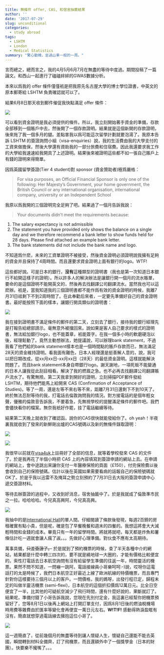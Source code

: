 ```yaml
---
title: 無條件 offer, CAS, 和宿舍抽籤結果
author: ''
date: '2017-07-29'
slug: unconditional
categories:
  - study abroad
tags:
  - LSHTM
  - London
  - Medical Statistics
summary: "驚心動魄，坐過山車一般的一周。"
---
```



言而總之，總而言之，我的4月5月6月7月在無盡的等待中度過。期間投稿了一篇論文。和西山一起進行了磕磕絆絆的GWAS數據分析。

本來以爲我的 offer 條件僅僅衹是把我原先名古屋大學的博士學位證書，中英文的原本郵寄給 LSHTM 負責確認就可以了。

結果6月8日那天收到郵件催促我快點滿足 offer 條件：

![](/fig/meetingcondition.png)

可以看到資金證明是我必須提供的條件。所以，我立刻開始著手資金的準備，存款全部移到一個賬戶中去，然後開了一個存款證明。結果就是這個新開的存款證明，後來拖了我一個多月的腿。差點害我以爲可能這次留學計劃就要泡湯了。我原本告訴 LSHTM 的簽證詢問小組（visa-enquiries）說，我的生活費由我的大學支付的工資來做擔保，然後大學還有資助我的一部分旅費和住宿費。因此我還要求我工作的大學給我速速給我開具了上述證明。結果後來被證明這些都不如一張自己賬戶上有錢的證明來得簡單。

因爲英國留學簽證(Tier 4 student)對 sponsor (資金贊助者)極爲嚴格：

> For visa purposes, an Official Financial Sponsor is only one of the following: Her Majesty’s Government, your home government, the British Council or any international organisation, international company, university or an Independent School

我原以爲我開的三個證明完全足夠了吧。結果過了一個月告訴我說：

>   Your documents didn’t meet the requirements because: <br>
 1.  The salary expectancy is not admissible <br>
 2. The statement you have provided only shows the balance on a single day and we therefore recommend a bank letter to show funds held for 28 days. Please find attached an example bank letter. <br>
 3.  The bank statements did not include the bank name and logo.

不知道爲什麽，未來的工資單證明不被接受，然後資金證明必須證明說我擁有足夠的資金并且保持了4周時間。而且還要求資金證明上面有銀行的logo。WTF!

這些都好說。可是日本的銀行，**沒有**這種類型的證明書（我也是第一次知道日本銀行不給開這樣子的證明）。所以許多人的解決辦法是讓銀行開一個月的流水賬單，要命的是這個證明不能開英文的，然後再去找翻譯公司翻譯流水。當然我也可以這麽辦。衹是，當我知道我的三個證明書都不能作爲有效的資金證明的時候，我離7月31日祗剩下不到2周時間了。在此奉勸后來者，一定要先準備好自己的資金證明書。最好能按照下面的樣本，讓銀行開具類似的證明書：

![](/fig/bankstatement.png)

我在接到證明書不滿足條件的郵件的第二天，立刻去了銀行，接待我的銀行經理先是打報告給總部請示。毫無意外被擋回來。說如果是客人自己要求的樣式的證明書，無法給加銀行logo，也不能蓋章，衹能簽字。在我一個多小時的軟磨硬泡以後，經理鬆動了。竟然主動想辦法，她提議說，可以辦理bank statement，不過我看了他們給的bank statement樣本也是一個時間點的賬戶存款而已，無法滿足28天的資金維持證明。看我面有難色，日本人經理還是挺善解人意的，說，我可以把日期改成，從xx月xx日-xx月xx日（28天）的最低資金證明。這樣就能解決問題了。而且bank statement本身自帶銀行logo。謝天謝地，一項死板不能變通的日本人讓我從此刮目相看。解決了我的燃眉之急。也不必再去找翻譯公司翻譯賬戶流水了。有驚無險。第二天我拿到開好的證明，立刻掃描PDF郵件發給LSHTM，期待他們能馬上給開來 CAS (Confirmation of Acceptance of Studies)。等了一周，還是左等不來右等不來，距離7月31日還剩下不到10天了。終於無法忍耐等待的我，打電話去倫敦詢問我的情況。對方接電話的是個年輕女聲，優雅的倫敦音告訴我，不要着急，先無視學校的提醒滿足條件的郵件吧。我們會儘快看你的檔案。無奈我衹好作罷，挂了電話繼續等待。

結果第二天晚上就收到了確認函，說你的CAS很快就能發給你了。oh yeah！半夜裏我就收到了發來的新鮮剛出爐的CAS號碼以及新的無條件錄取證明：

![](/fig/InkedCAS_LI.jpg)

![](/fig/uncon.png)


我很早以前就在[visa4uk](https://www.visa4uk.fco.gov.uk/home/welcome)上註冊好了全部的信息，就等着學校發來 CAS 的文件了。於是我再花了半個小時把 CAS 上的內容填寫到簽證申請的網站上去。在申請的網站上，會中途跳出來讓你支付一年醫療保險的頁面（£150），付完保險費以後會收到自己的保險號碼。估計以後在英國如果需要看病的話報自己的保險號碼就OK了。於是乎我以迅雷不及掩耳之勢立刻預約了7月31日去大阪的簽證申請中心遞交簽證材料。

等待去辦簽證的過程中，又收到好消息，宿舍抽籤中了。於是我就成了倫敦準市民之一拉。哈哈哈哈。今兒真高興阿，今兒真高興。

![](/gif/shuang.gif)

我抽中的是[International Hall](http://halls.london.ac.uk/international-hall)的單人間。仔細閱讀了條款後發現，每週2百鎊的房租確實有點小貴，但是呢，確是包了早餐晚餐和週末的四餐的。我想這將會大大減輕時間和金錢的成本。畢竟只有一年的留學時間。將就將就吧，每天都是炸魚和薯條估計吃一週就會讓人瘋了誒。。。先做好心理準備。對伙食不應有太高期待。

萬事具備，~~只差簽證了。~~ 於是就到了預約機票的時候，查了半天各種中介的網站，結果都是什麼中轉三四次的，要不就是繞地球一大圈的，才能有價格比較便宜的。索性打電話去日本航空詢問有沒有給留學生準備的往返一年，時間靈活的機票。果然不問不知道，一問嚇一跳阿，電話接線員小哥樂呵呵:-)說，哎呀你這電話打的太是時候了，我們日本航空正好最近上線了歐洲航線的特價機票，而且專門針對你這樣要待三個月以上的客戶。一問價格，我的媽呀，出發行程已定，歸程未定的叫做半靈活機票 (semi-flexi)，日本航空的這個折扣價爲12萬日元。比全日空便宜了一半，比其他的可疑航空減少了飛行時間，還有什麼好說的，果斷就訂了。結果呢，準備付錢了小哥告訴我說，您現在先別付定金，我這裏已經幫你把機票預留好了，您等8月1日以後再上網站上打開訂單支付，因爲8月1日後的燃油稅機場時用費等雜費由於匯率等變化會再便宜一萬日元左右。**W!T!F!** 感動得熱淚盈眶有沒有，簡直就想穿過電話線去擁抱這位小哥了。

![](/img/jal.png)

這一週簡直了，從前幾個月的無盡等待到讓人懷疑人生，懷疑自己還能不能去英國，瞬間轉到材料全備齊，訂了飛機票，而且還額外中了一個獎學金（日本的財團）。快要樂不攏嘴了。。。
